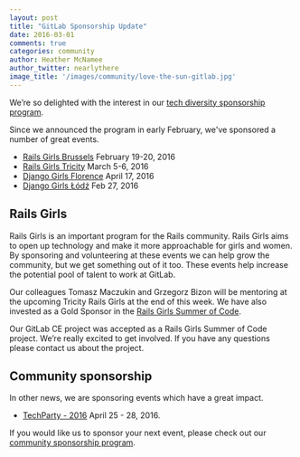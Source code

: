 ```yaml
---
layout: post
title: "GitLab Sponsorship Update"
date: 2016-03-01
comments: true
categories: community
author: Heather McNamee
author_twitter: nearlythere
image_title: '/images/community/love-the-sun-gitlab.jpg'
---
```


We’re so delighted with the interest in our [tech diversity sponsorship program](diversity).

Since we announced the program in early February, we've sponsored a number of great events.

<!-- more -->

- [Rails Girls Brussels](http://railsgirls.com/brussels) February 19-20, 2016
- [Rails Girls Tricity](http://railsgirls.com/tricity) March 5-6, 2016
- [Django Girls Florence](https://djangogirls.org/florence/) April 17, 2016
- [Django Girls Łódź](https://djangogirls.org/lodz/) Feb 27, 2016

## Rails Girls

Rails Girls is an important program for the Rails community.
Rails Girls aims to open up technology and make it more approachable for girls and women.
By sponsoring and volunteering at these events we can help grow the community,
but we get something out of it too.
These events help increase the potential pool of talent to work at GitLab.

Our colleagues Tomasz Maczukin and Grzegorz Bizon will be mentoring at the upcoming
Tricity Rails Girls at the end of this week. We have also invested as a Gold Sponsor in the
[Rails Girls Summer of Code](http://railsgirlssummerofcode.org/sponsors/).

Our GitLab CE project was accepted as a Rails Girls Summer of Code project.
We’re really excited to get involved.
If you have any questions please contact us about the project.

## Community sponsorship

In other news, we are sponsoring events which have a great impact.

- [TechParty - 2016](http://techparty.faccat.br/)  April 25 - 28, 2016.

If you would like us to sponsor your next event, please check out
our [community sponsorship program](sponsorship).


[sponsorship]:https://about.gitlab.com/community/sponsorship
[diversity]: https://about.gitlab.com/2016/02/02/gitlab-diversity-sponsorship/
